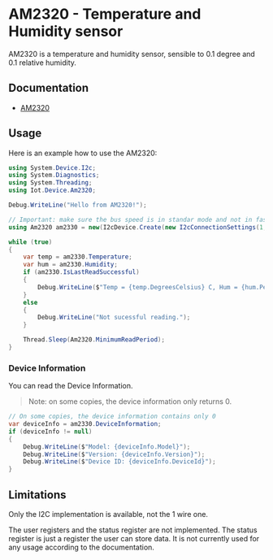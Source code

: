 ﻿# AM2320 - Temperature and Humidity sensor

AM2320 is a temperature and humidity sensor, sensible to 0.1 degree and 0.1 relative humidity.

## Documentation

- [AM2320](https://cdn-shop.adafruit.com/product-files/3721/AM2320.pdf)

## Usage

Here is an example how to use the AM2320:

```csharp
using System.Device.I2c;
using System.Diagnostics;
using System.Threading;
using Iot.Device.Am2320;

Debug.WriteLine("Hello from AM2320!");

// Important: make sure the bus speed is in standar mode and not in fast more.
using Am2320 am2330 = new(I2cDevice.Create(new I2cConnectionSettings(1, Am2320.DefaultI2cAddress)));

while (true)
{
    var temp = am2330.Temperature;
    var hum = am2330.Humidity;
    if (am2330.IsLastReadSuccessful)
    {
        Debug.WriteLine($"Temp = {temp.DegreesCelsius} C, Hum = {hum.Percent} %");
    }
    else
    {
        Debug.WriteLine("Not sucessful reading.");
    }

    Thread.Sleep(Am2320.MinimumReadPeriod);
}
```

### Device Information

You can read the Device Information.

> Note: on some copies, the device information only returns 0.

```csharp
// On some copies, the device information contains only 0
var deviceInfo = am2330.DeviceInformation;
if (deviceInfo != null)
{
    Debug.WriteLine($"Model: {deviceInfo.Model}");
    Debug.WriteLine($"Version: {deviceInfo.Version}");
    Debug.WriteLine($"Device ID: {deviceInfo.DeviceId}");
}
```

## Limitations

Only the I2C implementation is available, not the 1 wire one.

The user registers and the status register are not implemented. The status register is just a register the user can store data. It is not currently used for any usage according to the documentation.
